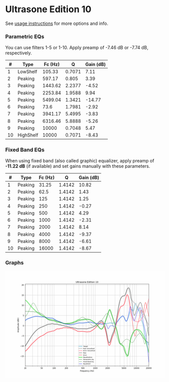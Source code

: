 # Ultrasone Edition 10
See [usage instructions](https://github.com/jaakkopasanen/AutoEq#usage) for more options and info.

### Parametric EQs
You can use filters 1-5 or 1-10. Apply preamp of -7.46 dB or -7.74 dB, respectively.

|   # | Type      |   Fc (Hz) |      Q |   Gain (dB) |
|-----|-----------|-----------|--------|-------------|
|   1 | LowShelf  |    105.33 | 0.7071 |        7.11 |
|   2 | Peaking   |    597.17 | 0.805  |        3.39 |
|   3 | Peaking   |   1443.62 | 2.2377 |       -4.52 |
|   4 | Peaking   |   2253.84 | 1.9588 |        9.94 |
|   5 | Peaking   |   5499.04 | 1.3421 |      -14.77 |
|   6 | Peaking   |     73.6  | 1.7981 |       -2.92 |
|   7 | Peaking   |   3941.17 | 5.4995 |       -3.83 |
|   8 | Peaking   |   6316.46 | 5.8888 |       -5.26 |
|   9 | Peaking   |  10000    | 0.7048 |        5.47 |
|  10 | HighShelf |  10000    | 0.7071 |       -8.43 |

### Fixed Band EQs
When using fixed band (also called graphic) equalizer, apply preamp of **-11.22 dB** (if available) and set gains manually with these parameters.

|   # | Type    |   Fc (Hz) |      Q |   Gain (dB) |
|-----|---------|-----------|--------|-------------|
|   1 | Peaking |     31.25 | 1.4142 |       10.82 |
|   2 | Peaking |     62.5  | 1.4142 |        1.43 |
|   3 | Peaking |    125    | 1.4142 |        1.25 |
|   4 | Peaking |    250    | 1.4142 |       -0.27 |
|   5 | Peaking |    500    | 1.4142 |        4.29 |
|   6 | Peaking |   1000    | 1.4142 |       -2.31 |
|   7 | Peaking |   2000    | 1.4142 |        8.14 |
|   8 | Peaking |   4000    | 1.4142 |       -9.37 |
|   9 | Peaking |   8000    | 1.4142 |       -6.61 |
|  10 | Peaking |  16000    | 1.4142 |       -8.67 |

### Graphs
![](./Ultrasone%20Edition%2010.png)
